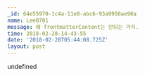 ```yaml
---
_id: 64e55970-1c4a-11e8-abc6-93a9950ae90a
name: Lee0701
message: 왜 frontmatterContent는 안되는 거지.
time: 2018-02-28-14-43-55
date: '2018-02-28T05:44:08.725Z'
layout: post
---
```

undefined
